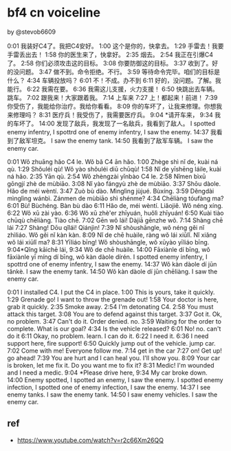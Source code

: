 # bf4 cn voiceline

by @stevob6609

0:01 我装好C4了。我把C4安好。
1:00 这个是你的，快拿去。
1:29 手雷去！我要手雷丢出去！
1:58 你的医生来了，快拿好。
2:35 烟去。
2:54 我正在引爆C4了。
2:58 你们必须攻击这的目标。
3:08 你要防御这的目标。
3:37 收到了。好的没问题。
3:47 做不到。命令拒绝。不行。
3:59 等待命令完毕。咱们的目标是什么？
4:34 车辆投放吗？
6:01 不！不成。办不到
6:11 好的，没问题。了解。我能行。
6:22 我需在要。
6:36 我需这儿支援，火力支援！
6:50 快跳出去车辆。跳车。
7:02 跟我来！大家跟着我。
7:14 上车来
7:27 上！都起来！前进！
7:39 你受伤了，我能给你治疗。我给你看看。
8:09 你的车坏了，让我来修理。你想我来修理吗？
8:31 医疗兵！我受伤了，我需要医疗兵。
9:04 *请开车来，
9:34 我的车坏了。
14:00 发现了敌兵，我发现了一名敌兵，我看到了敌人。 I spotted enemy infentry, I spottrd one of enemy infentry, I saw the enemy.
14:37 我看到了敌军坦克。 I saw the enemy tank.
14:50 我看到了敌军车辆。 I saw the enemy car.

0:01 Wǒ zhuāng hǎo C4 le. Wǒ bǎ C4 ān hǎo. 
1:00 Zhège shì nǐ de, kuài ná qù. 
1:29 Shǒuléi qù! Wǒ yào shǒuléi diū chūqù! 
1:58 Nǐ de yīshēng láile, kuài ná hǎo. 
2:35 Yān qù. 
2:54 Wǒ zhèngzài yǐnbào C4 le. 
2:58 Nǐmen bìxū gōngjí zhè de mùbiāo. 
3:08 Nǐ yào fángyù zhè de mùbiāo. 
3:37 Shōu dàole. Hǎo de méi wèntí. 
3:47 Zuò bù dào. Mìnglìng jùjué. Bùxíng. 
3:59 Děngdài mìnglìng wánbì. Zánmen de mùbiāo shì shénme? 
4:34 Chēliàng tóufàng ma? 
6:01 Bù! Bùchéng. Bàn bù dào 
6:11 Hǎo de, méi wèntí. Liǎojiě. Wǒ néng xíng. 
6:22 Wǒ xū zài yào. 
6:36 Wǒ xū zhè'er zhīyuán, huǒlì zhīyuán! 
6:50 Kuài tiào chūqù chēliàng. Tiào chē. 
7:02 Gēn wǒ lái! Dàjiā gēnzhe wǒ. 
7:14 Shàng chē lái 
7:27 Shàng! Dōu qǐlái! Qiánjìn! 
7:39 Nǐ shòushāngle, wǒ néng gěi nǐ zhìliáo. Wǒ gěi nǐ kàn kàn. 
8:09 Nǐ de chē huàile, ràng wǒ lái xiūlǐ. Nǐ xiǎng wǒ lái xiūlǐ ma? 
8:31 Yīliáo bīng! Wǒ shòushāngle, wǒ xūyào yīliáo bīng. 9:04*Qǐng kāichē lái, 
9:34 Wǒ de chē huàile. 
14:00 Fāxiànle dí bīng, wǒ fāxiànle yī míng dí bīng, wǒ kàn dàole dírén. 
	I spotted enemy infentry, I spottrd one of enemy infentry, I saw the enemy. 
14:37 Wǒ kàn dàole dí jūn tǎnkè. I saw the enemy tank. 
14:50 Wǒ kàn dàole dí jūn chēliàng. I saw the enemy car.

0:01 I installed C4. I put the C4 in place.
1:00 This is yours, take it quickly.
1:29 Grenade go! I want to throw the grenade out!
1:58 Your doctor is here, grab it quickly.
2:35 Smoke away.
2:54 I'm detonating C4.
2:58 You must attack this target.
3:08 You are to defend against this target.
3:37 Got it. Ok, no problem.
3:47 Can't do it. Order denied. no.
3:59 Waiting for the order to complete. What is our goal?
4:34 Is the vehicle released?
6:01 No! no. can't do it
6:11 Okay, no problem. learn. I can do it.
6:22 I need it.
6:36 I need support here, fire support!
6:50 Quickly jump out of the vehicle. jump car.
7:02 Come with me! Everyone follow me.
7:14 get in the car
7:27 on! Get up! go ahead!
7:39 You are hurt and I can heal you. I'll show you.
8:09 Your car is broken, let me fix it. Do you want me to fix it?
8:31 Medic! I'm wounded and I need a medic.
9:04 *Please drive here,
9:34 My car broke down.
14:00 Enemy spotted, I spotted an enemy, I saw the enemy. I spotted enemy infection, I spotted one of enemy infection, I saw the enemy.
14:37 I see enemy tanks. I saw the enemy tank.
14:50 I saw enemy vehicles. I saw the enemy car.

## ref
- https://www.youtube.com/watch?v=r2c66Xm26QQ